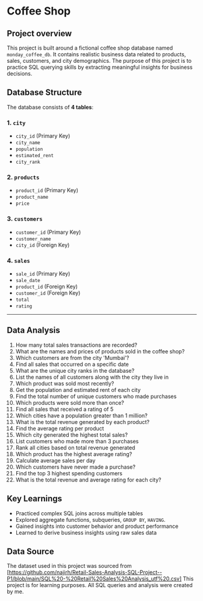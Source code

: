 
# Coffee Shop

## Project overview

This project is built around a fictional coffee shop database named `monday_coffee_db`. It contains realistic business data related to products, sales, customers, and city demographics. The purpose of this project is to practice SQL querying skills by extracting meaningful insights for business decisions.


## Database Structure

The database consists of **4 tables**:

### 1. `city`
- `city_id` (Primary Key)
- `city_name`
- `population`
- `estimated_rent`
- `city_rank`

### 2. `products`
- `product_id` (Primary Key)
- `product_name`
- `price`

### 3. `customers`
- `customer_id` (Primary Key)
- `customer_name`
- `city_id` (Foreign Key)

### 4. `sales`
- `sale_id` (Primary Key)
- `sale_date`
- `product_id` (Foreign Key)
- `customer_id` (Foreign Key)
- `total`
- `rating`

---
## Data Analysis

1.  How many total sales transactions are recorded?  
2. What are the names and prices of products sold in the coffee shop?  
3. Which customers are from the city 'Mumbai'?  
4. Find all sales that occurred on a specific date  
5. What are the unique city ranks in the database?  
6. List the names of all customers along with the city they live in  
7. Which product was sold most recently?  
8. Get the population and estimated rent of each city  
9. Find the total number of unique customers who made purchases  
10. Which products were sold more than once?  
11. Find all sales that received a rating of 5  
12. Which cities have a population greater than 1 million?
13. What is the total revenue generated by each product?  
14. Find the average rating per product  
15. Which city generated the highest total sales?  
16. List customers who made more than 3 purchases  
17. Rank all cities based on total revenue generated  
18. Which product has the highest average rating?  
19. Calculate average sales per day  
20. Which customers have never made a purchase?  
21. Find the top 3 highest spending customers  
22. What is the total revenue and average rating for each city?


## Key Learnings

- Practiced complex SQL joins across multiple tables  
- Explored aggregate functions, subqueries, `GROUP BY`, `HAVING`.  
- Gained insights into customer behavior and product performance  
- Learned to derive business insights using raw sales data


## Data Source
The dataset used in this project was sourced from [https://github.com/najirh/Retail-Sales-Analysis-SQL-Project--P1/blob/main/SQL%20-%20Retail%20Sales%20Analysis_utf%20.csv] 
This project is for learning purposes. All SQL queries and analysis were created by me.
